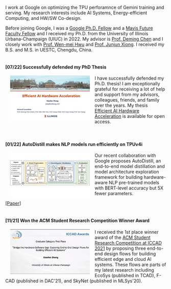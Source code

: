 I work at Google on optimizing the TPU perforamnce of Gemini training and serving. My research interests include AI Systems, Energy-efficient Computing, and HW/SW Co-design.


Before joining Google, I was a [Google Ph.D. Fellow](https://grad.illinois.edu/news/xiaofan-zhang-csl-engineering-student-receives-2020-google-phd-fellowship) and a [Mavis Future Faculty Fellow](https://mavis.grainger.illinois.edu/) and I received my Ph.D. from the University of Illinois Urbana-Champaign (UIUC) in 2022. My advisor is [Prof. Deming Chen](http://dchen.ece.illinois.edu/) and I closely work with [Prof. Wen-mei Hwu](https://research.nvidia.com/person/wen-mei-hwu) and [Prof. Junjun Xiong](https://www.xlab-ub.com/). I received my B.S. and M.S. in UESTC, Chengdu, China.<br><br>


#### [07/22] Successfully defended my PhD Thesis

<img src ="images/final_def.png" align ="left" width="250" height="140" hspace="15"> 
  
I have successfully defended my Ph.D. thesis! I am exceptionally grateful for receiving a lot of help and support from my advisors, colleagues, friends, and family over the years. My thesis [Efficient AI Hardware Acceleration](https://www.ideals.illinois.edu/items/126747) is available for open access.
<br><br><br>


#### [01/22] AutoDistill makes NLP models run efficiently on TPUv4i

<img src ="images/autodistill.png" align ="left" width="250" height="140" hspace="15"> 

Our recent collaboration with Google proposes AutoDistill, an end-to-end model distillation and model architecture exploration framework for building hardware-aware NLP pre-trained models with BERT-level accuracy but 5X fewer parameters.
<br>

[[Paper](https://arxiv.org/pdf/2201.08539v1)]
<br><br>

#### [11/21] Won the ACM Student Research Competition Winner Award

<img src ="images/src_award.jpg" align ="left" width="250" height="140" hspace="15"> 


I received the 1st place winner award of the [ACM Student Research Competition at ICCAD 2021](https://www.sigda.org/sigda-events/src/) by proposing three end-to-end design flows for building efficient edge and cloud AI systems. These flows are parts of my latest research including EcoSys (published in TCAD), F-CAD (published in DAC'21), and SkyNet (published in MLSys'20).
<br><br>



